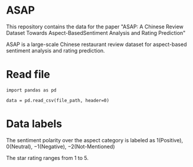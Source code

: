 # ASAP
This repository contains the data for the paper "ASAP: A Chinese Review Dataset Towards Aspect-BasedSentiment Analysis and Rating Prediction"

ASAP is a large-scale Chinese restaurant review dataset for aspect-based sentiment analysis and rating prediction.

# Read file
  ```
  import pandas as pd
  
  data = pd.read_csv(file_path, header=0)
  ```
# Data labels
  The sentiment polarity over the aspect category is labeled as 1(Positive), 0(Neutral), −1(Negative), −2(Not-Mentioned)
  
  The star rating ranges from 1 to 5.
